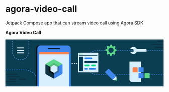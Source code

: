 # agora-video-call
Jetpack Compose app that can stream video call using Agora SDK

**Agora Video Call**

<img src="https://github.com/raheemadamboev/agora-video-call/blob/master/jetpack-compose-banner.png" />

